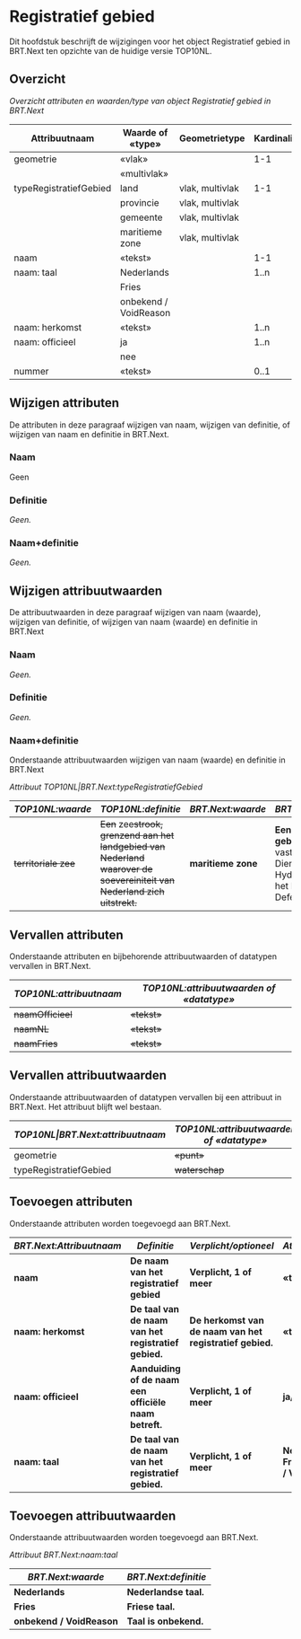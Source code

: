 # Registratief gebied

Dit hoofdstuk beschrijft de wijzigingen voor het object Registratief gebied in
BRT.Next ten opzichte van de huidige versie TOP10NL.

## Overzicht

*Overzicht attributen en waarden/type van object Registratief gebied in
BRT.Next*

| Attribuutnaam          | Waarde of «type»      | Geometrietype   | Kardinaliteit |
|------------------------|-----------------------|-----------------|---------------|
| geometrie              | «vlak»                |                 | 1-1           |
|                        | «multivlak»           |                 |               |
| typeRegistratiefGebied | land                  | vlak, multivlak | 1-1           |
|                        | provincie             | vlak, multivlak |               |
|                        | gemeente              | vlak, multivlak |               |
|                        | maritieme zone        | vlak, multivlak |               |
| naam                   | «tekst»               |                 | 1-1           |
| naam: taal             | Nederlands            |                 | 1..n          |
|                        | Fries                 |                 |               |
|                        | onbekend / VoidReason |                 |               |
| naam: herkomst         | «tekst»               |                 | 1..n          |
| naam: officieel        | ja                    |                 | 1..n          |
|                        | nee                   |                 |               |
| nummer                 | «tekst»               |                 | 0..1          |

## Wijzigen attributen

De attributen in deze paragraaf wijzigen van naam, wijzigen van definitie, of
wijzigen van naam en definitie in BRT.Next.

### Naam

Geen

### Definitie

*Geen.*

### Naam+definitie

*Geen.*

## Wijzigen attribuutwaarden

De attribuutwaarden in deze paragraaf wijzigen van naam (waarde), wijzigen van
definitie, of wijzigen van naam (waarde) en definitie in BRT.Next

### Naam

*Geen.*

### Definitie

*Geen.*

### Naam+definitie

Onderstaande attribuutwaarden wijzigen van naam (waarde) en definitie in
BRT.Next

*Attribuut TOP10NL|BRT.Next:typeRegistratiefGebied*

| *TOP10NL:waarde*         | *TOP10NL:definitie*                                                                                                               | *BRT.Next:waarde*  | *BRT.Next:definitie*                                                                                                  |
|--------------------------|-----------------------------------------------------------------------------------------------------------------------------------|--------------------|-----------------------------------------------------------------------------------------------------------------------|
| ~~territoriale zee~~ | ~~Een~~ zee~~strook, grenzend aan het landgebied van Nederland waarover de soevereiniteit van Nederland zich uitstrekt.~~ | **maritieme zone** | **Een bestuurlijk gebied op** zee\*\*, vastgesteld oor de Dienst der Hydrografie van het Ministerie van Defensie.\*\* |

## Vervallen attributen

Onderstaande attributen en bijbehorende attribuutwaarden of datatypen vervallen
in BRT.Next.

| *TOP10NL:attribuutnaam* | *TOP10NL:attribuutwaarden of «datatype»* |
|-------------------------|------------------------------------------|
| ~~naamOfficieel~~   | ~~«tekst»~~                          |
| ~~naamNL~~          | ~~«tekst»~~                          |
| ~~naamFries~~       | ~~«tekst»~~                          |

## Vervallen attribuutwaarden

Onderstaande attribuutwaarden of datatypen vervallen bij een attribuut in
BRT.Next. Het attribuut blijft wel bestaan.

| *TOP10NL\|BRT.Next:attribuutnaam* | *TOP10NL:attribuutwaarden of «datatype»* |
|-----------------------------------|------------------------------------------|
| geometrie                         | ~~«punt»~~                           |
| typeRegistratiefGebied            | ~~waterschap~~                       |

## Toevoegen attributen

Onderstaande attributen worden toegevoegd aan BRT.Next.

| *BRT.Next:Attribuutnaam* | *Definitie*                                           | *Verplicht/optioneel*                                    | *Attribuutwaarde*                            |
|--------------------------|-------------------------------------------------------|----------------------------------------------------------|----------------------------------------------|
| **naam**                 | **De naam van het registratief gebied**               | **Verplicht, 1 of meer**                                 | **«tekst»**                                  |
| **naam: herkomst**       | **De taal van de naam van het registratief gebied.**  | **De herkomst van de naam van het registratief gebied.** | **«tekst»**                                  |
| **naam: officieel**      | **Aanduiding of de naam een officiële naam betreft.** | **Verplicht, 1 of meer**                                 | **ja/nee**                                   |
| **naam: taal**           | **De taal van de naam van het registratief gebied.**  | **Verplicht, 1 of meer**                                 | **Nederlands; Fries; onbekend / VoidReason** |

## Toevoegen attribuutwaarden

Onderstaande attribuutwaarden worden toegevoegd aan BRT.Next.

*Attribuut BRT.Next:naam:taal*

| *BRT.Next:waarde*         | *BRT.Next:definitie*  |
|---------------------------|-----------------------|
| **Nederlands**            | **Nederlandse taal.** |
| **Fries**                 | **Friese taal.**      |
| **onbekend / VoidReason** | **Taal is onbekend.** |
